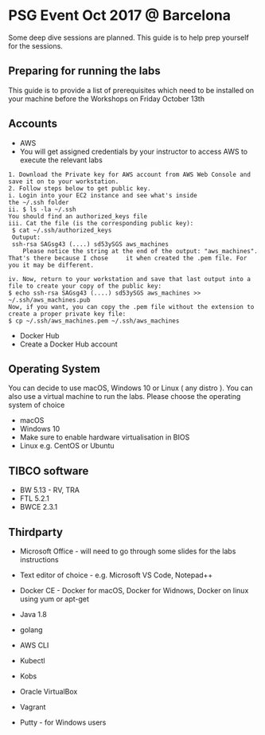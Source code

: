 # PSG Event Oct 2017 @ Barcelona
Some deep dive sessions are planned. This guide is to help prep yourself for the sessions.

## Preparing for running the labs
This guide is to provide a list of prerequisites which need to be installed on your machine before the Workshops on Friday October 13th 

## Accounts

* AWS
 * You will get assigned credentials by your instructor to access AWS to execute the relevant labs

```
1. Download the Private key for AWS account from AWS Web Console and save it on to your workstation.
2. Follow steps below to get public key. 
i. Login into your EC2 instance and see what's inside the ~/.ssh folder 
ii. $ ls -la ~/.ssh
You should find an authorized_keys file
iii. Cat the file (is the corresponding public key):
 $ cat ~/.ssh/authorized_keys
 Outuput:
 ssh-rsa SAGsg43 (....) sd53ySGS aws_machines 
	Please notice the string at the end of the output: "aws_machines". That's there because I chose 	it when created the .pem file. For you it may be different.

iv. Now, return to your workstation and save that last output into a file to create your copy of the public key:
$ echo ssh-rsa SAGsg43 (....) sd53ySGS aws_machines >> ~/.ssh/aws_machines.pub
Now, if you want, you can copy the .pem file without the extension to create a proper private key file:
$ cp ~/.ssh/aws_machines.pem ~/.ssh/aws_machines 
```

* Docker Hub
 * Create a Docker Hub account

## Operating System 
You can decide to use macOS, Windows 10 or Linux ( any distro ). 
You can also use a virtual machine to run the labs. Please choose the operating system of choice 

* macOS 
* Windows 10
 * Make sure to enable hardware virtualisation in BIOS
* Linux e.g. CentOS or Ubuntu

## TIBCO software

* BW 5.13 - RV, TRA
* FTL 5.2.1
* BWCE 2.3.1

## Thirdparty

* Microsoft Office - will need to go through some slides for the labs instructions
* Text editor of choice - e.g. Microsoft VS Code, Notepad++
* Docker CE - Docker for macOS, Docker for Widnows, Docker on linux using yum or apt-get
* Java 1.8
* golang

* AWS CLI
* Kubectl
* Kobs
* Oracle VirtualBox
* Vagrant
* Putty - for Windows users
